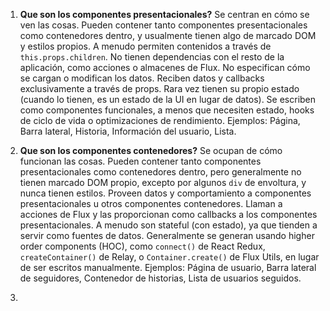 1. **Que son los componentes presentacionales?** 
Se centran en cómo se ven las cosas.
Pueden contener tanto componentes presentacionales como contenedores dentro, y usualmente tienen algo de marcado DOM y estilos propios.
A menudo permiten contenidos a través de `this.props.children`.
No tienen dependencias con el resto de la aplicación, como acciones o almacenes de Flux.
No especifican cómo se cargan o modifican los datos.
Reciben datos y callbacks exclusivamente a través de props.
Rara vez tienen su propio estado (cuando lo tienen, es un estado de la UI en lugar de datos).
Se escriben como componentes funcionales, a menos que necesiten estado, hooks de ciclo de vida o optimizaciones de rendimiento.
Ejemplos: Página, Barra lateral, Historia, Información del usuario, Lista.

2. **Que son los componentes contenedores?**
Se ocupan de cómo funcionan las cosas.
Pueden contener tanto componentes presentacionales como contenedores dentro, pero generalmente no tienen marcado DOM propio, excepto por algunos `div` de envoltura, y nunca tienen estilos.
Proveen datos y comportamiento a componentes presentacionales u otros componentes contenedores.
Llaman a acciones de Flux y las proporcionan como callbacks a los componentes presentacionales.
A menudo son stateful (con estado), ya que tienden a servir como fuentes de datos.
Generalmente se generan usando higher order components (HOC), como `connect()` de React Redux, `createContainer()` de Relay, o `Container.create()` de Flux Utils, en lugar de ser escritos manualmente.
Ejemplos: Página de usuario, Barra lateral de seguidores, Contenedor de historias, Lista de usuarios seguidos.

3. 